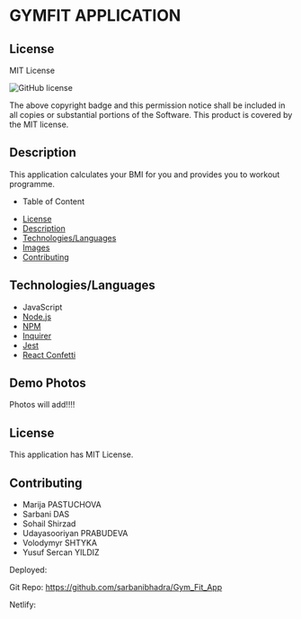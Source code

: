 # GYMFIT APPLICATION

## License

MIT License

  ![GitHub license](https://img.shields.io/badge/license-MIT-blue.svg)

The above copyright badge and this permission notice shall be included in all copies or substantial portions of the Software. This product is covered by the MIT license.


## Description

This application calculates your BMI for you and provides you to workout programme.

- Table of Content

 * [License](#license)
 * [Description](#description)
 * [Technologies/Languages](#technologieslanguages)
 * [Images](#images)
 * [Contributing](#contributing)
 

## Technologies/Languages

- JavaScript
- [Node.js](https://nodejs.org/)
- [NPM](https://www.npmjs.com/package/axios)
- [Inquirer](https://www.npmjs.com/package//inquirer)
- [Jest](https://www.npmjs.com/package/jest)
- [React Confetti](https://www.npmjs.com/package/react-confetti)


## Demo Photos

Photos will add!!!!


## License

This application has MIT License.

## Contributing

- Marija PASTUCHOVA
- Sarbani DAS
- Sohail Shirzad
- Udayasooriyan PRABUDEVA
- Volodymyr SHTYKA
- Yusuf Sercan YILDIZ

 Deployed: 

 Git Repo: https://github.com/sarbanibhadra/Gym_Fit_App

 Netlify: 
